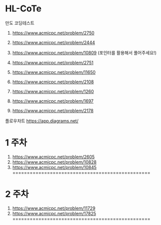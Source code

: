 # HL-CoTe
만도 코딩테스트

1. https://www.acmicpc.net/problem/2750
2. https://www.acmicpc.net/problem/2444
3. https://www.acmicpc.net/problem/10809 (포인터를 활용해서 풀어주세요!)

1. https://www.acmicpc.net/problem/2751
2. https://www.acmicpc.net/problem/11650
3. https://www.acmicpc.net/problem/2108

1. https://www.acmicpc.net/problem/1260
2. https://www.acmicpc.net/problem/1697
3. https://www.acmicpc.net/problem/2178

플로우차트
https://app.diagrams.net/

1 주차
================================================
1. https://www.acmicpc.net/problem/2605
2. https://www.acmicpc.net/problem/10828
3. https://www.acmicpc.net/problem/10845
================================================ 

2 주차
================================================
1. https://www.acmicpc.net/problem/11729
2. https://www.acmicpc.net/problem/17825
================================================